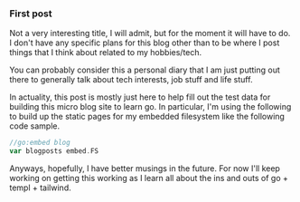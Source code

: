 ### First post

Not a very interesting title, I will admit, but for the moment it will have to do. I don't have any specific plans for this blog other than to be where I post things that I think about related to my hobbies/tech.

You can probably consider this a personal diary that I am just putting out there to generally talk about tech interests, job stuff and life stuff.

In actuality, this post is mostly just here to help fill out the test data for building this micro blog site to learn go. In particular, I'm using the following to build up the static pages for my embedded filesystem like the following code sample.

```go
//go:embed blog
var blogposts embed.FS
```

Anyways, hopefully, I have better musings in the future. For now I'll keep working on getting this working as I learn all about the ins and outs of go + templ + tailwind.
